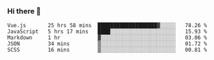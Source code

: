 ### Hi there 👋

<!--
**xin-code/Xin-code** is a ✨ _special_ ✨ repository because its `README.md` (this file) appears on your GitHub profile.

Here are some ideas to get you started:
<!--START_SECTION:waka-->
```text
Vue.js       25 hrs 58 mins  ███████████████████▓░░░░░   78.26 % 
JavaScript   5 hrs 17 mins   ████░░░░░░░░░░░░░░░░░░░░░   15.93 % 
Markdown     1 hr            ▓░░░░░░░░░░░░░░░░░░░░░░░░   03.06 % 
JSON         34 mins         ▒░░░░░░░░░░░░░░░░░░░░░░░░   01.72 % 
SCSS         16 mins         ▒░░░░░░░░░░░░░░░░░░░░░░░░   00.81 % 
```
<!--END_SECTION:waka-->
